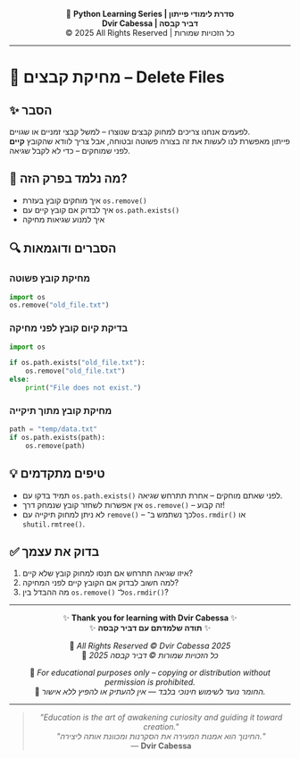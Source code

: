 <!-- DC_HEADER_START -->
<div align="center">

🐍 **Python Learning Series | סדרת לימודי פייתון**  
**Dvir Cabessa | דביר קבסה**  
© 2025 All Rights Reserved | כל הזכויות שמורות

</div>

---
<!-- DC_HEADER_END -->

# 📘 מחיקת קבצים – Delete Files

## ✨ הסבר

לפעמים אנחנו צריכים למחוק קבצים שנוצרו – למשל קבצי זמניים או שגויים.  
פייתון מאפשרת לנו לעשות את זה בצורה פשוטה ובטוחה, אבל צריך לוודא שהקובץ **קיים** לפני שמוחקים – כדי לא לקבל שגיאה.

## 🧠 מה נלמד בפרק הזה?
- איך מוחקים קובץ בעזרת `os.remove()`
- איך לבדוק אם קובץ קיים עם `os.path.exists()`
- איך למנוע שגיאות מחיקה

## 🔍 הסברים ודוגמאות

### מחיקת קובץ פשוטה
```python
import os
os.remove("old_file.txt")
```

### בדיקת קיום קובץ לפני מחיקה
```python
import os

if os.path.exists("old_file.txt"):
    os.remove("old_file.txt")
else:
    print("File does not exist.")
```

### מחיקת קובץ מתוך תיקייה
```python
path = "temp/data.txt"
if os.path.exists(path):
    os.remove(path)
```

## 💡 טיפים מתקדמים

* תמיד בדקו עם `os.path.exists()` לפני שאתם מוחקים – אחרת תתרחש שגיאה.
* אין אפשרות לשחזר קובץ שנמחק דרך `os.remove()` – זה קבוע!
* לא ניתן למחוק תיקייה עם `remove()` – לכך נשתמש ב־`os.rmdir()` או `shutil.rmtree()`.

## ✅ בדוק את עצמך

1. איזו שגיאה תתרחש אם תנסו למחוק קובץ שלא קיים?
2. למה חשוב לבדוק אם הקובץ קיים לפני המחיקה?
3. מה ההבדל בין `os.remove()` ל־`os.rmdir()`?

<!-- DC_FOOTER_START -->
---

<div align="center">

✨ **Thank you for learning with Dvir Cabessa** ✨  
✨ **תודה שלמדתם עם דביר קבסה** ✨  

📘 *All Rights Reserved © Dvir Cabessa 2025*  
📘 *כל הזכויות שמורות © דביר קבסה 2025*  

🔗 *For educational purposes only – copying or distribution without permission is prohibited.*  
🔗 *החומר נועד לשימוש חינוכי בלבד — אין להעתיק או להפיץ ללא אישור.*

---

> _"Education is the art of awakening curiosity and guiding it toward creation."_  
> _"החינוך הוא אמנות המעירה את הסקרנות ומכוונת אותה ליצירה."_  
> — **Dvir Cabessa**

</div>
<!-- DC_FOOTER_END -->

